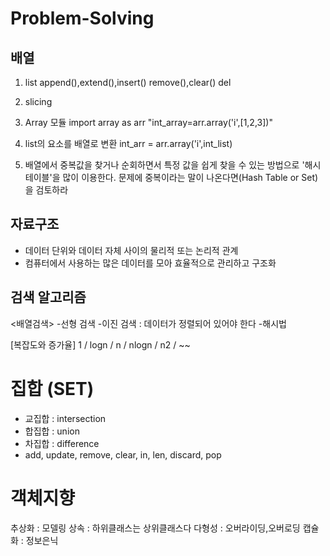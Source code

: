 # Problem-Solving

## 배열
1. list
append(),extend(),insert()
remove(),clear()
del
2. slicing
3. Array 모듈
import array as arr
"int_array=arr.array('i',[1,2,3])"

4. list의 요소를 배열로 변환
int_arr = arr.array('i',int_list)

5. 배열에서 중복값을 찾거나 순회하면서 특정 값을 쉽게 찾을 수 있는 방법으로 '해시테이블'을 많이 이용한다.
문제에 중복이라는 말이 나온다면(Hash Table or Set)을 검토하라

## 자료구조
- 데이터 단위와 데이터 자체 사이의 물리적 또는 논리적 관계
- 컴퓨터에서 사용하는 많은 데이터를 모아 효율적으로 관리하고 구조화

## 검색 알고리즘
<배열검색>
-선형 검색
-이진 검색 : 데이터가 정렬되어 있어야 한다
-해시법

[복잡도와 증가율]
1 / logn / n / nlogn / n2 / ~~

# 집합 (SET)
- 교집합 : intersection
- 합집합 : union
- 차집합 : difference
- add, update, remove, clear, in, len, discard, pop 

# 객체지향
추상화 : 모델링
상속 : 하위클래스는 상위클래스다
다형성 : 오버라이딩,오버로딩
캡슐화 : 정보은닉
